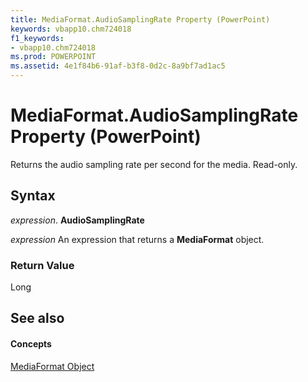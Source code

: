 ```yaml
---
title: MediaFormat.AudioSamplingRate Property (PowerPoint)
keywords: vbapp10.chm724018
f1_keywords:
- vbapp10.chm724018
ms.prod: POWERPOINT
ms.assetid: 4e1f84b6-91af-b3f8-0d2c-8a9bf7ad1ac5
---
```



# MediaFormat.AudioSamplingRate Property (PowerPoint)

Returns the audio sampling rate per second for the media. Read-only.


## Syntax

 _expression_. **AudioSamplingRate**

 _expression_ An expression that returns a **MediaFormat** object.


### Return Value

Long


## See also


#### Concepts


[MediaFormat Object](mediaformat-object-powerpoint.md)

